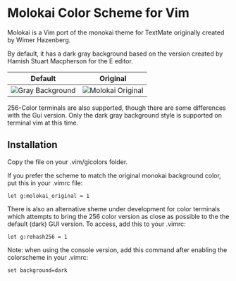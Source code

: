 # Molokai Color Scheme for Vim

Molokai is a Vim port of the monokai theme for TextMate originally created by Wimer Hazenberg.

By default, it has a dark gray background based on the version created by Hamish Stuart Macpherson for the E editor.

|                                                              Default                                                               |                                                     Original |
|------------------------------------------------------------------------------------------------------------------------------------|---------------------------------------------------------------------------------------------------------------------------------------|
| ![Gray Background](http://www.winterdom.com/weblog/content/binary/WindowsLiveWriter/MolokaiforVim_8602/molokai_normal_small_3.png) | ![Molokai Original](http://www.winterdom.com/weblog/content/binary/WindowsLiveWriter/MolokaiforVim_8602/molokai_original_small_3.png) |

256-Color terminals are also supported, though there are some differences with the Gui version. Only the dark gray background style is supported on terminal vim at this time.

## Installation

Copy the file on your .vim/gicolors folder.

If you prefer the scheme to match the original monokai background color, put this in your .vimrc file: 
```
let g:molokai_original = 1
```

There is also an alternative sheme under development for color terminals which attempts to bring the 256 color version as close as possible to the the default (dark) GUI version. To access, add this to your .vimrc:
```
let g:rehash256 = 1
```

Note: when using the console version, add this command after enabling the colorscheme in your .vimrc:
```
set background=dark
```
